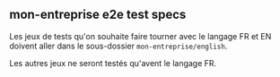 ## mon-entreprise e2e test specs

Les jeux de tests qu'on souhaite faire tourner avec le langage FR et EN doivent aller dans le
sous-dossier `mon-entreprise/english`.

Les autres jeux ne seront testés qu'avent le langage FR.
